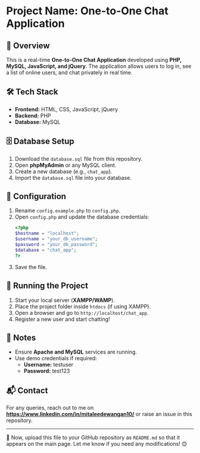 # Project Name: One-to-One Chat Application

## 📌 Overview
This is a real-time **One-to-One Chat Application** developed using **PHP, MySQL, JavaScript, and jQuery**. The application allows users to log in, see a list of online users, and chat privately in real time.

## 🛠️ Tech Stack
- **Frontend:** HTML, CSS, JavaScript, jQuery
- **Backend:** PHP
- **Database:** MySQL

## 🗄️ Database Setup
1. Download the `database.sql` file from this repository.
2. Open **phpMyAdmin** or any MySQL client.
3. Create a new database (e.g., `chat_app`).
4. Import the `database.sql` file into your database.

## 🔑 Configuration
1. Rename `config.example.php` to `config.php`.
2. Open `config.php` and update the database credentials:
   ```php
   <?php
   $hostname = "localhost";
   $username = "your_db_username";
   $password = "your_db_password";
   $database = "chat_app";
   ?>
   ```
3. Save the file.

## 🚀 Running the Project
1. Start your local server (**XAMPP/WAMP**).
2. Place the project folder inside `htdocs` (if using XAMPP).
3. Open a browser and go to `http://localhost/chat_app`.
4. Register a new user and start chatting!

## 📝 Notes
- Ensure **Apache and MySQL** services are running.
- Use demo credentials if required:
  - **Username:** testuser
  - **Password:** test123

## 📬 Contact
For any queries, reach out to me on **https://www.linkedin.com/in/mitaleedewangan10/** or raise an issue in this repository.

---

🎯 Now, upload this file to your GitHub repository as `README.md` so that it appears on the main page. Let me know if you need any modifications! 😊

